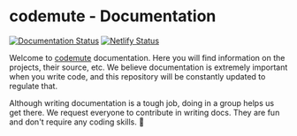 # codemute - Documentation

[![Documentation Status](https://readthedocs.org/projects/codemutedocs/badge/?version=latest)](https://codemutedocs.readthedocs.io/en/latest/?badge=latest)
[![Netlify Status](https://api.netlify.com/api/v1/badges/b9a861ea-b291-44ce-a3f5-b33f07d7b39d/deploy-status)](https://app.netlify.com/sites/codemutedocs/deploys)

Welcome to [codemute][cm] documentation. Here you will find information on the
projects, their source, etc. We believe documentation is extremely important
when you write code, and this repository will be constantly updated to regulate
that.

Although writing documentation is a tough job, doing in a group helps us get
there. We request everyone to contribute in writing docs. They are fun and don't
require any coding skills. :tada:

[cm]: https://github.com/codemute
